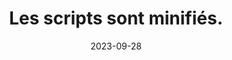 ---
N: '223'
Rubrique: Serveur et performances
title: Les scripts sont minifiés. 
detail: Les scripts du site sont minifiés. 
categories: [" Serveur et performances"]
agrege: O4223-E068
opquast: '4 223'
indiceebook: '68'
description: "Règle n° 068"
weight:  068
actif: '1'
layout: rules
date: 2023-09-28
tags: ["", ""]
objectif: ["", ""]
Meo: ""
Controle: ""
Author: "Opquast"
steps: ["", ""]
---